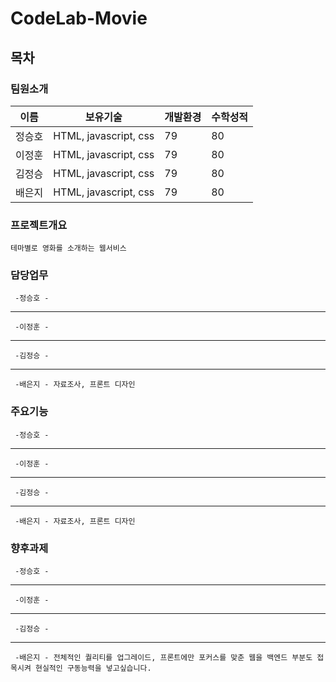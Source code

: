 # CodeLab-Movie 
## 목차

### 팀원소개
    
 |  이름  | 보유기술 | 개발환경 | 수학성적 |
|--------|----------|----------|----------|
| 정승호 |    HTML, javascript, css    |    79    |    80    |
| 이정훈 |    HTML, javascript, css    |    79    |    80    |
| 김정승 |    HTML, javascript, css    |    79    |    80    |
| 배은지 |    HTML, javascript, css    |    79    |    80    |
    
### 프로젝트개요

    테마별로 영화를 소개하는 웹서비스

### 담당업무

     -정승호 -  
   ***
     -이정훈 -  
   *** 
     -김정승 - 
   ***
     -배은지 - 자료조사, 프론트 디자인 

### 주요기능 
     -정승호 -  
   ***
     -이정훈 -  
   *** 
     -김정승 - 
   ***
     -배은지 - 자료조사, 프론트 디자인





### 향후과제
     -정승호 -  
   ***
     -이정훈 -  
   *** 
     -김정승 - 
   ***
     -배은지 - 전체적인 퀄리티를 업그레이드, 프론트에만 포커스를 맞춘 웹을 백엔드 부분도 접목시켜 현실적인 구동능력을 넣고싶습니다.